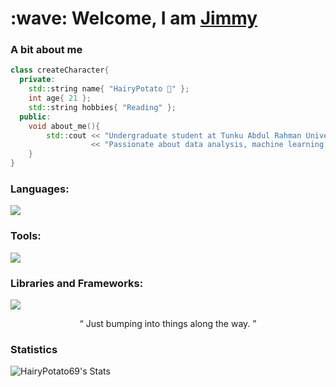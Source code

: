 <h1>
  :wave: Welcome, I am <a href = "https://github.com/HairyPotato69">Jimmy</a>
</h1>

### A bit about me
```c++
class createCharacter{
  private:
    std::string name{ "HairyPotato 🥔" };
    int age{ 21 };
    std::string hobbies{ "Reading" };
  public:
    void about_me(){
        std::cout << "Undergraduate student at Tunku Abdul Rahman University pursuing Computer Science."
                  << "Passionate about data analysis, machine learning, and developing impactful projects."
    }
}
```
<!--Add your own svg later on-->
<h3 align="left">Languages:</h3>
<p align="left">
  <a href = "https://skillicons.dev">
    <img src = "https://skillicons.dev/icons?i=js,html,css,py,mysql,cpp&perline=4"/>
  </a>
</p>
<h3 align="left">Tools:</h3>
<p align="left">
  <a href = "https://skillicons.dev">
    <img src = "https://skillicons.dev/icons?i=vscode,visualstudio,obsidian,figma,docker,postgres,godot&perline=4" />
  </a>
</p>
<h3 align="left">Libraries and Frameworks:</h3>
<p align="left">
  <a href = "https://skillicons.dev">
    <img src = "https://skillicons.dev/icons?i=tailwind,bootstrap,flask,react,pytorch,opencv&perline=4"/>
  </a>
</p>
<!--
<p align="left"> 
    <img src="https://raw.githubusercontent.com/devicons/devicon/master/icons/cplusplus/cplusplus-original.svg" alt="cplusplus" width="40" height="40"/> 
    <img src="https://raw.githubusercontent.com/devicons/devicon/master/icons/css3/css3-original-wordmark.svg" alt="css3" width="40" height="40"/> 
    <img src="https://raw.githubusercontent.com/devicons/devicon/master/icons/html5/html5-original-wordmark.svg" alt="html5" width="40" height="40"/> 
    <img src="https://raw.githubusercontent.com/devicons/devicon/master/icons/javascript/javascript-original.svg" alt="javascript" width="40" height="40"/>
    <img src="https://raw.githubusercontent.com/devicons/devicon/master/icons/python/python-original.svg" alt="python" width="40" height="40"/> 
</p>
-->

<div align="center">
  <q>
    Just bumping into things along the way.
  </q>
</div>

### Statistics
![HairyPotato69's Stats](https://github-readme-stats.vercel.app/api?username=HairyPotato69&theme=vue-dark&show_icons=true&hide_border=false&count_private=true)
